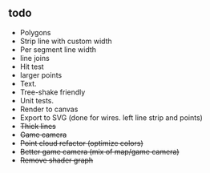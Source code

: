 ## todo

* Polygons
* Strip line with custom width
* Per segment line width 
* line joins
* Hit test
* larger points
* Text.
* Tree-shake friendly
* Unit tests.
* Render to canvas
* Export to SVG (done for wires. left line strip and points)
* ~~Thick lines~~
* ~~Game camera~~
* ~~Point cloud refactor (optimize colors)~~
* ~~Better game camera (mix of map/game camera)~~
* ~~Remove shader graph~~